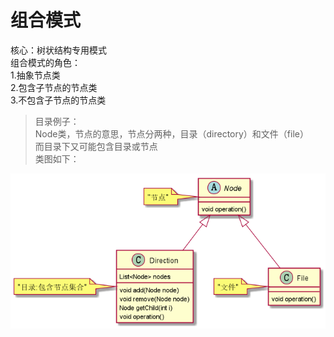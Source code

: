 # 组合模式

核心：树状结构专用模式       
组合模式的角色：    
1.抽象节点类    
2.包含子节点的节点类     
3.不包含子节点的节点类     

> 目录例子：    
Node类，节点的意思，节点分两种，目录（directory）和文件（file）      
而目录下又可能包含目录或节点     
类图如下：     

![Alt](./img/Composite.png) 